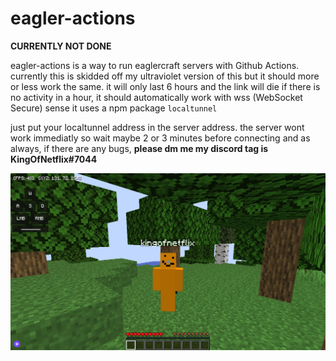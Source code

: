 # eagler-actions

**CURRENTLY NOT DONE**

eagler-actions is a way to run eaglercraft servers with Github Actions. currently this is skidded off my ultraviolet version of this but it should more or less work the same. it will only last 6 hours and the link will die if there is no activity in a hour, it should automatically work with wss (WebSocket Secure) sense it uses a npm package ```localtunnel```

just put your localtunnel address in the server address. the server wont work immediatly so wait maybe 2 or 3 minutes before connecting and as always, if there are any bugs, **please dm me my discord tag is KingOfNetflix#7044**

![working](https://github.com/kingofnetflix/eagler-actions/blob/main/images/working.png?raw=true)

